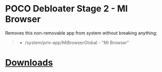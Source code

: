 # POCO Debloater Stage 2 - MI Browser  
 Removes this non-removable app from system without breaking anything:  
> - /system/priv-app/MiBrowserGlobal - "Mi Browser"  
 
# [Downloads](https://github.com/symbuzzer/Poco-Debloater-Magisk-Modules/releases)

